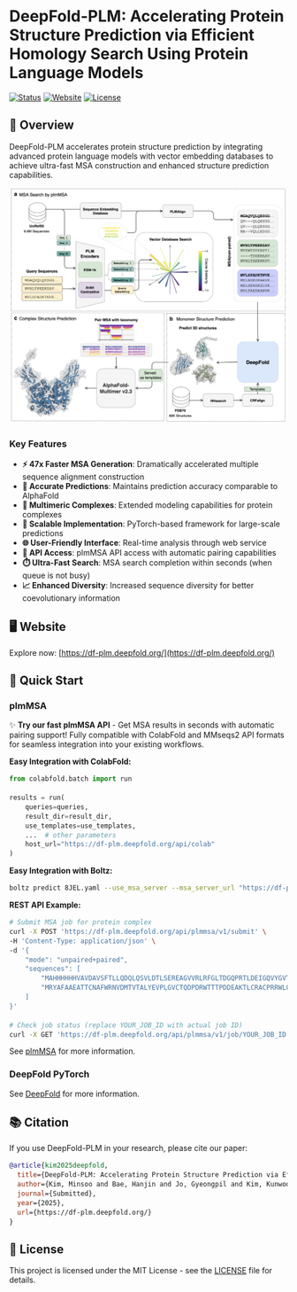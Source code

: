 # DeepFold-PLM: Accelerating Protein Structure Prediction via Efficient Homology Search Using Protein Language Models

[![Status](https://img.shields.io/badge/Status-Submitted-orange.svg)](https://github.com/your-repo/DeepFold-PLM)
[![Website](https://img.shields.io/badge/Website-Live-brightgreen.svg)](https://df-plm.deepfold.org/)
[![License](https://img.shields.io/badge/License-MIT-blue.svg)](LICENSE)

## 🧬 Overview

DeepFold-PLM accelerates protein structure prediction by integrating advanced protein language models with vector embedding databases to achieve ultra-fast MSA construction and enhanced structure prediction capabilities. 


![Architecture of DeepFold-PLM pipeline](images/main.png)

### Key Features

- **⚡ 47x Faster MSA Generation**: Dramatically accelerated multiple sequence alignment construction
- **🎯 Accurate Predictions**: Maintains prediction accuracy comparable to AlphaFold
- **🔗 Multimeric Complexes**: Extended modeling capabilities for protein complexes
- **🚀 Scalable Implementation**: PyTorch-based framework for large-scale predictions
- **🌐 User-Friendly Interface**: Real-time analysis through web service
- **🔌 API Access**: plmMSA API access with automatic pairing capabilities
- **⏱️ Ultra-Fast Search**: MSA search completion within seconds (when queue is not busy)
- **📈 Enhanced Diversity**: Increased sequence diversity for better coevolutionary information

## 🖥️ Website

Explore now: [https://df-plm.deepfold.org/](https://df-plm.deepfold.org/)

## 🚀 Quick Start

### plmMSA

✨ **Try our fast plmMSA API** - Get MSA results in seconds with automatic pairing support! Fully compatible with ColabFold and MMseqs2 API formats for seamless integration into your existing workflows.

**Easy Integration with ColabFold:**
```python
from colabfold.batch import run

results = run(
    queries=queries,
    result_dir=result_dir,
    use_templates=use_templates,
    ...  # other parameters
    host_url="https://df-plm.deepfold.org/api/colab"
)
```

**Easy Integration with Boltz:**
```bash
boltz predict 8JEL.yaml --use_msa_server --msa_server_url "https://df-plm.deepfold.org/api/colab"
```

**REST API Example:**
```bash
# Submit MSA job for protein complex
curl -X POST 'https://df-plm.deepfold.org/api/plmmsa/v1/submit' \
-H 'Content-Type: application/json' \
-d '{
    "mode": "unpaired+paired", 
    "sequences": [
        "MAHHHHHHVAVDAVSFTLLQDQLQSVLDTLSEREAGVVRLRFGLTDGQPRTLDEIGQVYGVTRERIRQIESKTMSKLRHPSRSQVLRDYLDGSSGSGTPEERLLRAIFGEKA",
        "MRYAFAAEATTCNAFWRNVDMTVTALYEVPLGVCTQDPDRWTTTPDDEAKTLCRACPRRWLCARDAVESAGAEGLWAGVVIPESGRARAFALGQLRSLAERNGYPVRDHRVSAQSA"
    ]
}'

# Check job status (replace YOUR_JOB_ID with actual job ID)
curl -X GET 'https://df-plm.deepfold.org/api/plmmsa/v1/job/YOUR_JOB_ID'
```

See [plmMSA](plmMSA) for more information.

### DeepFold PyTorch

See [DeepFold](https://github.com/DeepFoldProtein/DeepFold/blob/main) for more information.

## 📚 Citation

If you use DeepFold-PLM in your research, please cite our paper:

```bibtex
@article{kim2025deepfold,
  title={DeepFold-PLM: Accelerating Protein Structure Prediction via Efficient Homology Search Using Protein Language Models},
  author={Kim, Minsoo and Bae, Hanjin and Jo, Gyeongpil and Kim, Kunwoo and Lee, Sung Jong and Yoo, Jejoong and Joo, Keehyoung},
  journal={Submitted},
  year={2025},
  url={https://df-plm.deepfold.org/}
}
```

## 📄 License

This project is licensed under the MIT License - see the [LICENSE](LICENSE) file for details.
